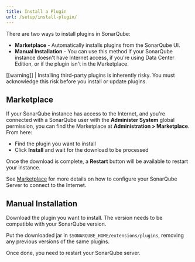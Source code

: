 ```yaml
---
title: Install a Plugin
url: /setup/install-plugin/
---
```


There are two ways to install plugins in SonarQube:

- **Marketplace** - Automatically installs plugins from the SonarQube UI. 
- **Manual Installation** - You can use this method if your SonarQube instance doesn't have Internet access, if you're using Data Center Edition, or if the plugin isn't in the Marketplace.

[[warning]]
| Installing third-party plugins is inherently risky. You must acknowledge this risk before you install or update plugins.

## Marketplace

If your SonarQube instance has access to the Internet, and you're connected with a SonarQube user with the **Administer System** global permission, you can find the Marketplace at **Administration > Marketplace**. From here:

- Find the plugin you want to install
- Click **Install** and wait for the download to be processed

Once the download is complete, a **Restart** button will be available to restart your instance.

See [Marketplace](/instance-administration/marketplace/) for more details on how to configure your SonarQube Server to connect to the Internet.

## Manual Installation

Download the plugin you want to install. The version needs to be compatible with your SonarQube version.  

Put the downloaded jar in `$SONARQUBE_HOME/extensions/plugins`, removing any previous versions of the same plugins.

Once done, you need to restart your SonarQube server.

